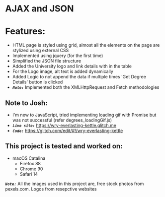 # AJAX and JSON

# Features:
* HTML page is styled using grid, almost all the elements on the page are stylized using external CSS
* Implemented using jquery (for the first time)
* Simplified the JSON file structure
* Added the University logo and link details with in the table
* For the Logo image, alt text is added dynamically
* Added Logic to not append the data if multiple times 'Get Degree Details' button is clicked
* **_`Note:`_** Implemented both the XMLHttpRequest and Fetch methodologies

## Note to Josh:
* I'm new to JavaScript, tried implementing loading gif with Promise but was not successful (refer degrees_loadingGif.js)
* **_`Live site:`_** https://wry-everlasting-kettle.glitch.me
* **_`Code:`_** https://glitch.com/edit/#!/wry-everlasting-kettle

## This project is tested and worked on:
- macOS Catalina
    - Firefox 88
    - Chrome 90
    - Safari 14

**_`Note:`_** All the images used in this project are, free stock photos from pexels.com. Logos from resepctive websites